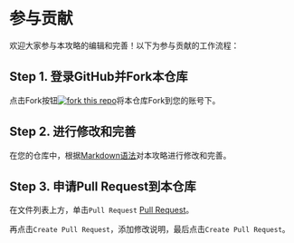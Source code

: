# 参与贡献

欢迎大家参与本攻略的编辑和完善！以下为参与贡献的工作流程：

## Step 1. 登录GitHub并Fork本仓库

点击Fork按钮[![fork this repo](http://githubbadges.com/fork.svg?user=cxa9264&repo=SPEIT-DD-Guide)](http://github.com/cxa9264/SPEIT-DD-Guide/fork)将本仓库Fork到您的账号下。

## Step 2. 进行修改和完善

在您的仓库中，根据[Markdown语法](https://www.markdown.xyz/basic-syntax/)对本攻略进行修改和完善。

## Step 3. 申请Pull Request到本仓库

在文件列表上方，单击`Pull Request`
[Pull Request](https://docs.github.com/assets/images/help/pull_requests/pull-request-start-review-button.png)。

再点击`Create Pull Request`，添加修改说明，最后点击`Create Pull Request`。
